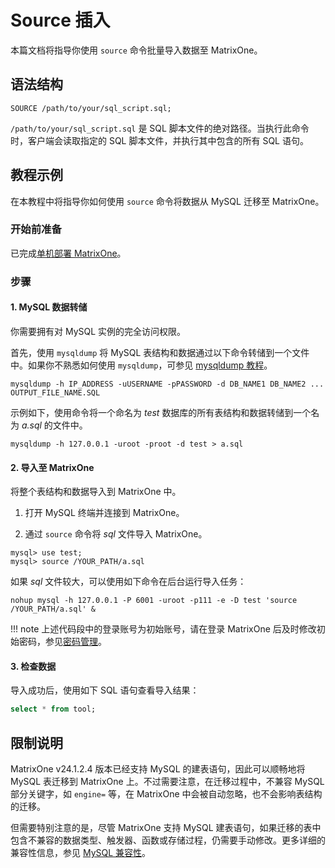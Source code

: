 # Source 插入

本篇文档将指导你使用 `source` 命令批量导入数据至 MatrixOne。

## 语法结构

```
SOURCE /path/to/your/sql_script.sql;
```

`/path/to/your/sql_script.sql` 是 SQL 脚本文件的绝对路径。当执行此命令时，客户端会读取指定的 SQL 脚本文件，并执行其中包含的所有 SQL 语句。

## 教程示例

在本教程中将指导你如何使用 `source` 命令将数据从 MySQL 迁移至 MatrixOne。

### 开始前准备

已完成[单机部署 MatrixOne](../../../Get-Started/install-standalone-matrixone.md)。

### 步骤

#### 1. MySQL 数据转储

你需要拥有对 MySQL 实例的完全访问权限。

首先，使用 `mysqldump` 将 MySQL 表结构和数据通过以下命令转储到一个文件中。如果你不熟悉如何使用 `mysqldump`，可参见 [mysqldump 教程](https://simplebackups.com/blog/the-complete-mysqldump-guide-with-examples/)。

```
mysqldump -h IP_ADDRESS -uUSERNAME -pPASSWORD -d DB_NAME1 DB_NAME2 ... OUTPUT_FILE_NAME.SQL
```

示例如下，使用命令将一个命名为 *test* 数据库的所有表结构和数据转储到一个名为 *a.sql* 的文件中。

```
mysqldump -h 127.0.0.1 -uroot -proot -d test > a.sql
```

#### 2. 导入至 MatrixOne

将整个表结构和数据导入到 MatrixOne 中。

1. 打开 MySQL 终端并连接到 MatrixOne。

2. 通过 `source` 命令将 *sql* 文件导入 MatrixOne。

```
mysql> use test;
mysql> source /YOUR_PATH/a.sql
```

如果 *sql* 文件较大，可以使用如下命令在后台运行导入任务：

```
nohup mysql -h 127.0.0.1 -P 6001 -uroot -p111 -e -D test 'source /YOUR_PATH/a.sql' &
```

!!! note
       上述代码段中的登录账号为初始账号，请在登录 MatrixOne 后及时修改初始密码，参见[密码管理](../../../Security/password-mgmt.md)。

#### 3. 检查数据

导入成功后，使用如下 SQL 语句查看导入结果：

```sql
select * from tool;
```

## 限制说明

MatrixOne v24.1.2.4 版本已经支持 MySQL 的建表语句，因此可以顺畅地将 MySQL 表迁移到 MatrixOne 上。不过需要注意，在迁移过程中，不兼容 MySQL 部分关键字，如 `engine=` 等，在 MatrixOne 中会被自动忽略，也不会影响表结构的迁移。

但需要特别注意的是，尽管 MatrixOne 支持 MySQL 建表语句，如果迁移的表中包含不兼容的数据类型、触发器、函数或存储过程，仍需要手动修改。更多详细的兼容性信息，参见 [MySQL 兼容性](../../../Overview/feature/mysql-compatibility.md)。
